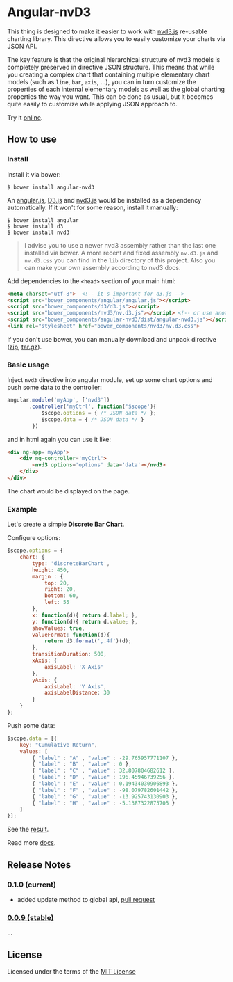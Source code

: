# Angular-nvD3

This thing is designed to make it easier to work with [nvd3.js](https://github.com/novus/nvd3) re-usable charting library. This directive allows you to easily customize your charts via JSON API.

The key feature is that the original hierarchical structure of nvd3 models is completely preserved in directive JSON structure. This means that while you creating a complex chart that containing multiple elementary chart models (such as `line`, `bar`, `axis`, ...), you can in turn customize the properties of each internal elementary models as well as the global charting properties the way you want. This can be done as usual, but it becomes quite easily to customize while applying JSON approach to. 

Try it [online](http://krispo.github.io/angular-nvd3/).

## How to use

### Install

Install it via bower:

    $ bower install angular-nvd3
    
An [angular.js](https://angularjs.org/), [D3.js](http://d3js.org/) and [nvd3.js](http://nvd3.org/) would be installed as a dependency automatically. If it won't for some reason, install it manually:
    
    $ bower install angular
    $ bower install d3
    $ bower install nvd3

> I advise you to use a newer nvd3 assembly rather than the last one installed via bower. A more recent and fixed assembly `nv.d3.js` and `nv.d3.css` you can find in the `lib` directory of this project. Also you can make your own assembly according to nvd3 docs. 

Add dependencies to the `<head>` section of your main html:
```html
<meta charset="utf-8">  <!-- it's important for d3.js -->
<script src="bower_components/angular/angular.js"></script>
<script src="bower_components/d3/d3.js"></script>
<script src="bower_components/nvd3/nv.d3.js"></script> <!-- or use another assembly -->
<script src="bower_components/angular-nvd3/dist/angular-nvd3.js"></script>
<link rel="stylesheet" href="bower_components/nvd3/nv.d3.css">
```

If you don't use bower, you can manually download and unpack directive ([zip](https://github.com/krispo/angular-nvd3/archive/v0.0.3.zip), [tar.gz](https://github.com/krispo/angular-nvd3/archive/v0.0.3.tar.gz)).

### Basic usage

Inject `nvd3` directive into angular module, set up some chart options and push some data to the controller:
```javascript
angular.module('myApp', ['nvd3'])
       .controller('myCtrl', function('$scope'){
           $scope.options = { /* JSON data */ };
           $scope.data = { /* JSON data */ }
        })
```

and in html again you can use it like:
```html
<div ng-app='myApp'>
    <div ng-controller='myCtrl'>
        <nvd3 options='options' data='data'></nvd3>
    </div>
</div>
```

The chart would be displayed on the page.

### Example

Let's create a simple **Discrete Bar Chart**.

Configure options:
```javascript
$scope.options = {
    chart: {
        type: 'discreteBarChart',
        height: 450,
        margin : {
            top: 20,
            right: 20,
            bottom: 60,
            left: 55
        },
        x: function(d){ return d.label; },
        y: function(d){ return d.value; },
        showValues: true,
        valueFormat: function(d){
            return d3.format(',.4f')(d);
        },
        transitionDuration: 500,
        xAxis: {
            axisLabel: 'X Axis'
        },
        yAxis: {
            axisLabel: 'Y Axis',
            axisLabelDistance: 30
        }
    }
};
```

Push some data:
```javascript
$scope.data = [{
    key: "Cumulative Return",
    values: [
        { "label" : "A" , "value" : -29.765957771107 },
        { "label" : "B" , "value" : 0 },
        { "label" : "C" , "value" : 32.807804682612 },
        { "label" : "D" , "value" : 196.45946739256 },
        { "label" : "E" , "value" : 0.19434030906893 },
        { "label" : "F" , "value" : -98.079782601442 },
        { "label" : "G" , "value" : -13.925743130903 },
        { "label" : "H" , "value" : -5.1387322875705 }
    ]
}];
```

See the [result](http://krispo.github.io/angular-nvd3/#/discreteBarChart).

Read more [docs](http://krispo.github.io/angular-nvd3/#/quickstart).

## Release Notes

### 0.1.0 (current)
* added update method to global api, [pull request](https://github.com/krispo/angular-nvd3/pull/27)

### [0.0.9 (stable)](https://github.com/krispo/angular-nvd3/releases/tag/v0.0.9)
...

## License
Licensed under the terms of the [MIT License](https://github.com/krispo/angular-nvd3/blob/master/LICENSE)
